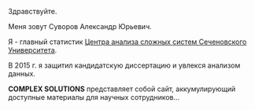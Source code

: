 Здравствуйте.

Меня зовут Суворов Александр Юрьевич. 

Я  - главный статистик [Центра анализа сложных систем Сеченовского Университета](https://www.sechenov.ru/univers/structure/nauchno-tekhnologicheskiy-park-biomeditsiny/tsentr-tsifrovogo-biodizayna-i-personalizirovannogo-zdravookhraneniya/tsentr-analiza-slozhnykh-sistem/employees/).

В 2015 г. я защитил кандидатскую диссертацию и увлекся анализом данных. 

**COMPLEX SOLUTIONS** представляет собой сайт, аккумулирующий доступные материалы для научных сотрудников...


